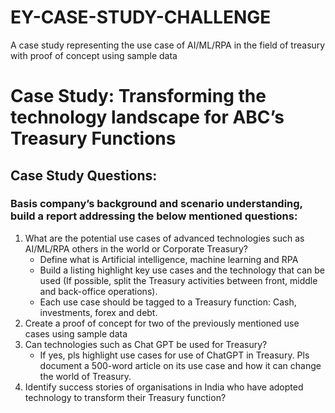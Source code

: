 # EY-CASE-STUDY-CHALLENGE
A case study representing the use case of AI/ML/RPA in the field of treasury with proof of concept using sample data 
# Case Study: Transforming the technology landscape for ABC’s Treasury Functions 
## Case Study Questions:
### Basis company’s background and scenario understanding, build a report addressing the below mentioned questions:
1. What are the potential use cases of advanced technologies such as AI/ML/RPA others in the world or Corporate Treasury?
   - Define what is Artificial intelligence, machine learning and RPA
   - Build a listing highlight key use cases and the technology that can be used (If possible, split the Treasury activities between front, middle and back-office 
      operations).
   - Each use case should be tagged to a Treasury function: Cash, investments, forex and debt.
2. Create a proof of concept for two of the previously mentioned use cases using sample data
3. Can technologies such as Chat GPT be used for Treasury?
    - If yes, pls highlight use cases for use of ChatGPT in Treasury. Pls document a 500-word article on its use case and how it can change the world of Treasury.
4. Identify success stories of organisations in India who have adopted technology to transform their Treasury function?
   
     

